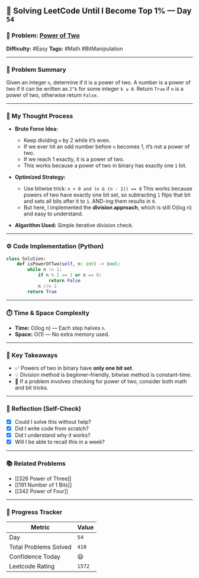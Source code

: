 ## 🧠 Solving LeetCode Until I Become Top 1% — Day `54`

### 🔹 Problem: [Power of Two](https://leetcode.com/problems/power-of-two/)

**Difficulty:** #Easy
**Tags:** #Math #BitManipulation

---

### 📝 Problem Summary

Given an integer `n`, determine if it is a power of two. A number is a power of two if it can be written as `2^k` for some integer `k ≥ 0`.
Return `True` if `n` is a power of two, otherwise return `False`.

---

### 🧠 My Thought Process

- **Brute Force Idea:**

  - Keep dividing `n` by 2 while it’s even.
  - If we ever hit an odd number before `n` becomes 1, it’s not a power of two.
  - If we reach 1 exactly, it is a power of two.
  - This works because a power of two in binary has exactly one `1` bit.

- **Optimized Strategy:**

  - Use bitwise trick:
    `n > 0 and (n & (n - 1)) == 0`
    This works because powers of two have exactly one bit set, so subtracting `1` flips that bit and sets all bits after it to `1`. AND-ing them results in `0`.
  - But here, I implemented the **division approach**, which is still O(log n) and easy to understand.

- **Algorithm Used:**
  Simple iterative division check.

---

### ⚙️ Code Implementation (Python)

```python
class Solution:
    def isPowerOfTwo(self, n: int) -> bool:
        while n != 1:
            if n % 2 == 1 or n == 0:
                return False
            n //= 2
        return True
```

---

### ⏱️ Time & Space Complexity

- **Time:** O(log n) — Each step halves `n`.
- **Space:** O(1) — No extra memory used.

---

### 🧩 Key Takeaways

- ✅ Powers of two in binary have **only one bit set**.
- 💡 Division method is beginner-friendly, bitwise method is constant-time.
- 💭 If a problem involves checking for power of two, consider both math and bit tricks.

---

### 🔁 Reflection (Self-Check)

- [x] Could I solve this without help?
- [x] Did I write code from scratch?
- [x] Did I understand why it works?
- [x] Will I be able to recall this in a week?

---

### 📚 Related Problems

- [[326 Power of Three]]
- [[191 Number of 1 Bits]]
- [[342 Power of Four]]

---

### 🚀 Progress Tracker

| Metric                | Value  |
| --------------------- | ------ |
| Day                   | `54`   |
| Total Problems Solved | `410`  |
| Confidence Today      | 😃     |
| Leetcode Rating       | `1572` |
